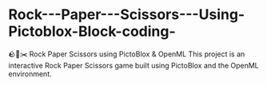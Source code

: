# Rock---Paper---Scissors---Using-Pictoblox-Block-coding-
🪨📄✂️ Rock Paper Scissors using PictoBlox &amp; OpenML  This project is an interactive Rock Paper Scissors game built using PictoBlox and the OpenML environment. 
